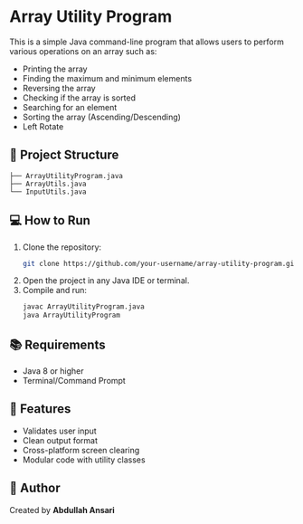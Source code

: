 # Array Utility Program

This is a simple Java command-line program that allows users to perform various operations on an array such as:

- Printing the array
- Finding the maximum and minimum elements
- Reversing the array
- Checking if the array is sorted
- Searching for an element
- Sorting the array (Ascending/Descending)
- Left Rotate 

## 📁 Project Structure

```
├── ArrayUtilityProgram.java
├── ArrayUtils.java
└── InputUtils.java
```

## 💻 How to Run

1. Clone the repository:
   ```bash
   git clone https://github.com/your-username/array-utility-program.git
   ```
2. Open the project in any Java IDE or terminal.
3. Compile and run:
   ```bash
   javac ArrayUtilityProgram.java
   java ArrayUtilityProgram
   ```

## 📚 Requirements

- Java 8 or higher
- Terminal/Command Prompt

## 📌 Features

- Validates user input
- Clean output format
- Cross-platform screen clearing
- Modular code with utility classes

## 🙌 Author

Created by **Abdullah Ansari**
